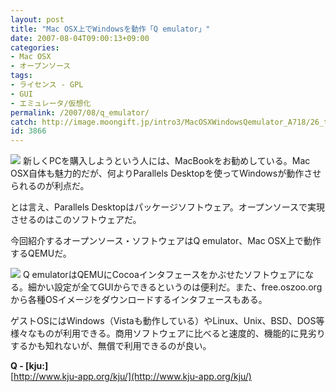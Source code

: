 ```yaml
---
layout: post
title: "Mac OSX上でWindowsを動作「Q emulator」"
date: 2007-08-04T09:00:13+09:00
categories:
- Mac OSX
- オープンソース
tags: 
- ライセンス - GPL
- GUI
- エミュレータ/仮想化
permalink: /2007/08/q_emulator/
catch: http://image.moongift.jp/intro3/MacOSXWindowsQemulator_A718/26_thumb.png
id: 3866
---
```

[![](http://image.moongift.jp/intro3/MacOSXWindowsQemulator_A718/25_thumb.png)](http://image.moongift.jp/intro3/MacOSXWindowsQemulator_A718/252.png) 新しくPCを購入しようという人には、MacBookをお勧めしている。Mac OSX自体も魅力的だが、何よりParallels Desktopを使ってWindowsが動作させられるのが利点だ。   
  
とは言え、Parallels Desktopはパッケージソフトウェア。オープンソースで実現させるのはこのソフトウェアだ。   
  
今回紹介するオープンソース・ソフトウェアはQ emulator、Mac OSX上で動作するQEMUだ。   
  
<!--more-->  
  
[![](http://image.moongift.jp/intro3/MacOSXWindowsQemulator_A718/26_thumb.png)](http://image.moongift.jp/intro3/MacOSXWindowsQemulator_A718/262.png) Q emulatorはQEMUにCocoaインタフェースをかぶせたソフトウェアになる。細かい設定が全てGUIからできるというのは便利だ。また、free.oszoo.orgから各種OSイメージをダウンロードするインタフェースもある。   
  
ゲストOSにはWindows（Vistaも動作している）やLinux、Unix、BSD、DOS等様々なものが利用できる。商用ソフトウェアに比べると速度的、機能的に見劣りするかも知れないが、無償で利用できるのが良い。   
  
**Q - [kju:]**  
[http://www.kju-app.org/kju/](http://www.kju-app.org/kju/)